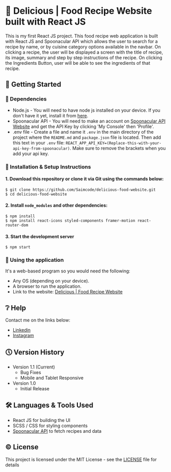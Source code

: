 # 🍕 Delicious | Food Recipe Website built with React JS

This is my first React JS project. This food recipe web application is built with React JS and Spoonacular API which allows the user to search for a recipe by name, or by cuisine category options available in the navbar. On clicking a recipe, the user will be displayed a screen with the title of recipe, its image, summary and step by step instructions of the recipe. On clicking the Ingredients Button, user will be able to see the ingredients of that recipe.

## 🔧 Getting Started

### 📍 Dependencies
* Node.js - You will need to have node js installed on your device. If you don't have it yet, install it from [here](https://nodejs.org/en/).
* Spoonacular API - You will need to make an account on [Spoonacular API Website](https://spoonacular.com/food-api) and get the API Key by clicking 'My Console' then 'Profile'.
* .env file - Create a file and name it `.env` in the main directory of the project where the `README.md` and `package.json` file is located. Then add this text in your `.env` file: `REACT_APP_API_KEY=(Replace-this-with-your-api-key-from-spoonacular)`. Make sure to remove the brackets when you add your api key.

### 📍 Installation & Setup Instructions

#### 1. Download this repository or clone it via Git using the commands below:

    $ git clone https://github.com/Saimcode/delicious-food-website.git
    $ cd delicious-food-website
    
#### 2. Install `node_modules` and other dependencies:

    $ npm install
    $ npm install react-icons styled-components framer-motion react-router-dom
    
#### 3. Start the development server

    $ npm start

### 📍 Using the application

It's a web-based program so you would need the following:

* Any OS (depending on your device).
* A browser to run the application.
* Link to the website: [Delicious | Food Recipe Website](https://admirable-figolla-2fc73f.netlify.app/)

## ❔ Help

Contact me on the links below:
* [Linkedin](https://www.linkedin.com/in/saim-qureshi-703060234?original_referer=https%3A%2F%2Fsaimcode.github.io%2F)
* [Instagram](https://www.linkedin.com/in/saim-qureshi-703060234?original_referer=https%3A%2F%2Fsaimcode.github.io%2F)

## 🕔 Version History

* Version 1.1 (Current)
    * Bug Fixes
    * Mobile and Tablet Responsive
* Version 1.0
    * Initial Release

## 🛠 Languages & Tools Used

* React JS for building the UI
* SCSS / CSS for styling components
* [Spoonacular API](https://spoonacular.com/food-api) to fetch recipes and data

## ©️ License

This project is licensed under the MIT License - see the [LICENSE](LICENSE) file for details
